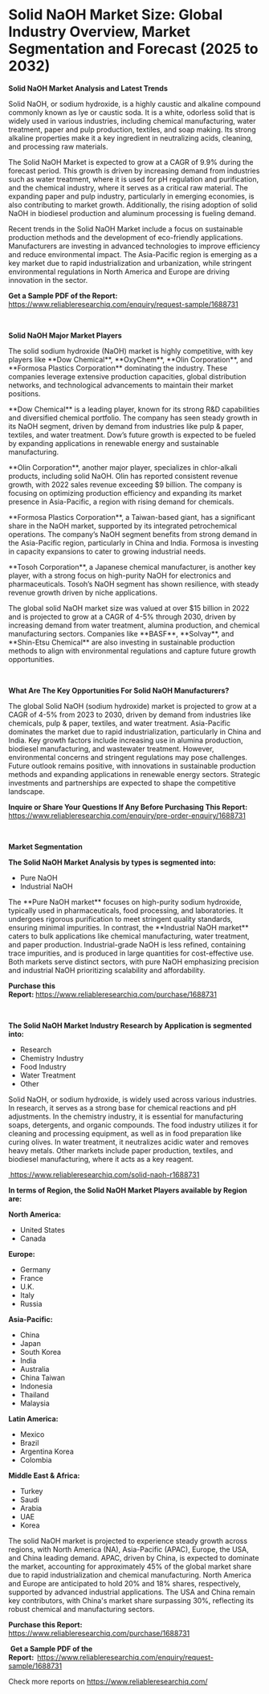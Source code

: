 <p><h1>Solid NaOH Market Size: Global Industry Overview, Market Segmentation and Forecast (2025 to 2032)</h1></p><p><strong>Solid NaOH Market Analysis and Latest Trends</strong></p>
<p><p>Solid NaOH, or sodium hydroxide, is a highly caustic and alkaline compound commonly known as lye or caustic soda. It is a white, odorless solid that is widely used in various industries, including chemical manufacturing, water treatment, paper and pulp production, textiles, and soap making. Its strong alkaline properties make it a key ingredient in neutralizing acids, cleaning, and processing raw materials.</p><p>The Solid NaOH Market is expected to grow at a CAGR of 9.9% during the forecast period. This growth is driven by increasing demand from industries such as water treatment, where it is used for pH regulation and purification, and the chemical industry, where it serves as a critical raw material. The expanding paper and pulp industry, particularly in emerging economies, is also contributing to market growth. Additionally, the rising adoption of solid NaOH in biodiesel production and aluminum processing is fueling demand.</p><p>Recent trends in the Solid NaOH Market include a focus on sustainable production methods and the development of eco-friendly applications. Manufacturers are investing in advanced technologies to improve efficiency and reduce environmental impact. The Asia-Pacific region is emerging as a key market due to rapid industrialization and urbanization, while stringent environmental regulations in North America and Europe are driving innovation in the sector.</p></p>
<p><strong>Get a Sample PDF of the Report:&nbsp;</strong> <a href="https://www.reliableresearchiq.com/enquiry/request-sample/1688731?utm_campaign=1581&utm_medium=2&utm_source=Github&utm_content=ia&utm_term=26012025&utm_id=solid-naoh">https://www.reliableresearchiq.com/enquiry/request-sample/1688731</a></p>
<p>&nbsp;</p>
<p><strong>Solid NaOH Major Market Players</strong></p>
<p><p>The solid sodium hydroxide (NaOH) market is highly competitive, with key players like **Dow Chemical**, **OxyChem**, **Olin Corporation**, and **Formosa Plastics Corporation** dominating the industry. These companies leverage extensive production capacities, global distribution networks, and technological advancements to maintain their market positions.</p><p>**Dow Chemical** is a leading player, known for its strong R&D capabilities and diversified chemical portfolio. The company has seen steady growth in its NaOH segment, driven by demand from industries like pulp & paper, textiles, and water treatment. Dow’s future growth is expected to be fueled by expanding applications in renewable energy and sustainable manufacturing.</p><p>**Olin Corporation**, another major player, specializes in chlor-alkali products, including solid NaOH. Olin has reported consistent revenue growth, with 2022 sales revenue exceeding $9 billion. The company is focusing on optimizing production efficiency and expanding its market presence in Asia-Pacific, a region with rising demand for chemicals.</p><p>**Formosa Plastics Corporation**, a Taiwan-based giant, has a significant share in the NaOH market, supported by its integrated petrochemical operations. The company’s NaOH segment benefits from strong demand in the Asia-Pacific region, particularly in China and India. Formosa is investing in capacity expansions to cater to growing industrial needs.</p><p>**Tosoh Corporation**, a Japanese chemical manufacturer, is another key player, with a strong focus on high-purity NaOH for electronics and pharmaceuticals. Tosoh’s NaOH segment has shown resilience, with steady revenue growth driven by niche applications.</p><p>The global solid NaOH market size was valued at over $15 billion in 2022 and is projected to grow at a CAGR of 4-5% through 2030, driven by increasing demand from water treatment, alumina production, and chemical manufacturing sectors. Companies like **BASF**, **Solvay**, and **Shin-Etsu Chemical** are also investing in sustainable production methods to align with environmental regulations and capture future growth opportunities.</p></p>
<p>&nbsp;</p>
<p><strong>What Are The Key Opportunities For Solid NaOH Manufacturers?</strong></p>
<p><p>The global Solid NaOH (sodium hydroxide) market is projected to grow at a CAGR of 4-5% from 2023 to 2030, driven by demand from industries like chemicals, pulp & paper, textiles, and water treatment. Asia-Pacific dominates the market due to rapid industrialization, particularly in China and India. Key growth factors include increasing use in alumina production, biodiesel manufacturing, and wastewater treatment. However, environmental concerns and stringent regulations may pose challenges. Future outlook remains positive, with innovations in sustainable production methods and expanding applications in renewable energy sectors. Strategic investments and partnerships are expected to shape the competitive landscape.</p></p>
<p><strong>Inquire or Share Your Questions If Any Before Purchasing This Report:</strong> <a href="https://www.reliableresearchiq.com/enquiry/pre-order-enquiry/1688731?utm_campaign=1581&utm_medium=2&utm_source=Github&utm_content=ia&utm_term=26012025&utm_id=solid-naoh">https://www.reliableresearchiq.com/enquiry/pre-order-enquiry/1688731</a></p>
<p>&nbsp;</p>
<p><strong>Market Segmentation</strong></p>
<p><strong>The Solid NaOH Market Analysis by types is segmented into:</strong></p>
<p><ul><li>Pure NaOH</li><li>Industrial NaOH</li></ul></p>
<p><p>The **Pure NaOH market** focuses on high-purity sodium hydroxide, typically used in pharmaceuticals, food processing, and laboratories. It undergoes rigorous purification to meet stringent quality standards, ensuring minimal impurities. In contrast, the **Industrial NaOH market** caters to bulk applications like chemical manufacturing, water treatment, and paper production. Industrial-grade NaOH is less refined, containing trace impurities, and is produced in large quantities for cost-effective use. Both markets serve distinct sectors, with pure NaOH emphasizing precision and industrial NaOH prioritizing scalability and affordability.</p></p>
<p><strong>Purchase this Report:&nbsp;</strong><a href="https://www.reliableresearchiq.com/purchase/1688731?utm_campaign=1581&utm_medium=2&utm_source=Github&utm_content=ia&utm_term=26012025&utm_id=solid-naoh">https://www.reliableresearchiq.com/purchase/1688731</a></p>
<p>&nbsp;</p>
<p><strong>The Solid NaOH Market Industry Research by Application is segmented into:</strong></p>
<p><ul><li>Research</li><li>Chemistry Industry</li><li>Food Industry</li><li>Water Treatment</li><li>Other</li></ul></p>
<p><p>Solid NaOH, or sodium hydroxide, is widely used across various industries. In research, it serves as a strong base for chemical reactions and pH adjustments. In the chemistry industry, it is essential for manufacturing soaps, detergents, and organic compounds. The food industry utilizes it for cleaning and processing equipment, as well as in food preparation like curing olives. In water treatment, it neutralizes acidic water and removes heavy metals. Other markets include paper production, textiles, and biodiesel manufacturing, where it acts as a key reagent.</p></p>
<p><a href="https://www.reliableresearchiq.com/solid-naoh-r1688731?utm_campaign=1581&utm_medium=2&utm_source=Github&utm_content=ia&utm_term=26012025&utm_id=solid-naoh">&nbsp;https://www.reliableresearchiq.com/solid-naoh-r1688731</a></p>
<p><strong>In terms of Region, the Solid NaOH Market Players available by Region are:</strong></p>
<p>
    <p> <strong> North America: </strong>
        <ul>
            <li>United States</li>
            <li>Canada</li>
        </ul>
        </p> 
    <p> <strong> Europe: </strong>
        <ul>
            <li>Germany</li>
            <li>France</li>
            <li>U.K.</li>
            <li>Italy</li>
            <li>Russia</li>
        </ul>
        </p> 
    <p> <strong> Asia-Pacific: </strong>
        <ul>
            <li>China</li>
            <li>Japan</li>
            <li>South Korea</li>
            <li>India</li>
            <li>Australia</li>
            <li>China Taiwan</li>
            <li>Indonesia</li>
            <li>Thailand</li>
            <li>Malaysia</li>
        </ul>
        </p> 
    <p> <strong> Latin America: </strong>
        <ul>
            <li>Mexico</li>
            <li>Brazil</li>
            <li>Argentina Korea</li>
            <li>Colombia</li>
        </ul>
        </p> 
    <p> <strong> Middle East & Africa: </strong>
        <ul>
            <li>Turkey</li>
            <li>Saudi</li>
            <li>Arabia</li>
            <li>UAE</li>
            <li>Korea</li>
        </ul>
    </p>
    </p>
<p><p>The solid NaOH market is projected to experience steady growth across regions, with North America (NA), Asia-Pacific (APAC), Europe, the USA, and China leading demand. APAC, driven by China, is expected to dominate the market, accounting for approximately 45% of the global market share due to rapid industrialization and chemical manufacturing. North America and Europe are anticipated to hold 20% and 18% shares, respectively, supported by advanced industrial applications. The USA and China remain key contributors, with China's market share surpassing 30%, reflecting its robust chemical and manufacturing sectors.</p></p>
<p><strong>Purchase this Report: </strong><a href="https://www.reliableresearchiq.com/purchase/1688731?utm_campaign=1581&utm_medium=2&utm_source=Github&utm_content=ia&utm_term=26012025&utm_id=solid-naoh">https://www.reliableresearchiq.com/purchase/1688731</a></p>
<p>&nbsp;<strong>Get a Sample PDF of the Report:&nbsp;&nbsp;</strong><a href="https://www.reliableresearchiq.com/enquiry/request-sample/1688731?utm_campaign=1581&utm_medium=2&utm_source=Github&utm_content=ia&utm_term=26012025&utm_id=solid-naoh">https://www.reliableresearchiq.com/enquiry/request-sample/1688731</a></p>
<p><strong></strong></p>
<p>Check more reports on <a href="https://www.reliableresearchiq.com/?utm_campaign=1581&utm_medium=2&utm_source=Github&utm_content=ia&utm_term=26012025&utm_id=solid-naoh">https://www.reliableresearchiq.com/</a></p>